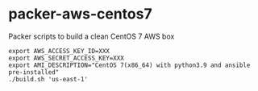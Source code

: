 # packer-aws-centos7
Packer scripts to build a clean CentOS 7 AWS box

```
export AWS_ACCESS_KEY_ID=XXX
export AWS_SECRET_ACCESS_KEY=XXX
export AMI_DESCRIPTION="CentOS 7(x86_64) with python3.9 and ansible pre-installed"
./build.sh 'us-east-1'
```